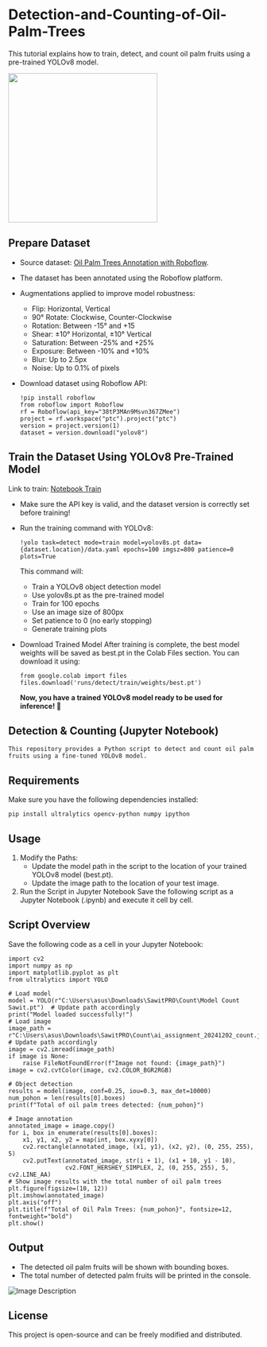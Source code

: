 # Detection-and-Counting-of-Oil-Palm-Trees

This tutorial explains how to train, detect, and count oil palm fruits using a pre-trained YOLOv8 model.

<img src="https://drive.google.com/file/d/1sqgAL01v5WR4m9GJ7rI7xzqpzFbrXyKI/view?usp=sharing" width="300" height="auto">

## Prepare Dataset
   * Source dataset: [Oil Palm Trees Annotation with Roboflow](https://universe.roboflow.com/ptc/ptc/browse?queryText=&pageSize=50&startingIndex=0&browseQuery=true).
   * The dataset has been annotated using the Roboflow platform.
   * Augmentations applied to improve model robustness:
     * Flip: Horizontal, Vertical
     * 90° Rotate: Clockwise, Counter-Clockwise
     * Rotation: Between -15° and +15
     * Shear: ±10° Horizontal, ±10° Vertical
     * Saturation: Between -25% and +25%
     * Exposure: Between -10% and +10%
     * Blur: Up to 2.5px
     * Noise: Up to 0.1% of pixels
       
   * Download dataset using Roboflow API:
     ```
     !pip install roboflow
     from roboflow import Roboflow
     rf = Roboflow(api_key="38tP3MAn9Msvn367ZMee")
     project = rf.workspace("ptc").project("ptc")
     version = project.version(1)
     dataset = version.download("yolov8")
     ```
## Train the Dataset Using YOLOv8 Pre-Trained Model

Link to train: [Notebook Train](https://colab.research.google.com/github/ellatrilia/Train-Custom-Dataset-With-YOLOv8-Pre-Trained-Model/blob/main/notebooks/train-yolov8-object-detection-on-custom-dataset.ipynb#scrollTo=D2YkphuiaE7_)
  * Make sure the API key is valid, and the dataset version is correctly set before training!
  * Run the training command with YOLOv8:
    ```
    !yolo task=detect mode=train model=yolov8s.pt data={dataset.location}/data.yaml epochs=100 imgsz=800 patience=0 plots=True
    ```
    This command will:
    * Train a YOLOv8 object detection model
    * Use yolov8s.pt as the pre-trained model
    * Train for 100 epochs
    * Use an image size of 800px
    * Set patience to 0 (no early stopping)
    * Generate training plots

  * Download Trained Model
    After training is complete, the best model weights will be saved as best.pt in the Colab Files section. You can download it using:
    ```
    from google.colab import files
    files.download('runs/detect/train/weights/best.pt')
    ```
    **Now, you have a trained YOLOv8 model ready to be used for inference! 🚀**

## Detection & Counting (Jupyter Notebook)
    This repository provides a Python script to detect and count oil palm fruits using a fine-tuned YOLOv8 model.

## Requirements
Make sure you have the following dependencies installed:
```
pip install ultralytics opencv-python numpy ipython
```
## Usage
1. Modify the Paths:
   * Update the model path in the script to the location of your trained YOLOv8 model (best.pt).
   * Update the image path to the location of your test image.
2. Run the Script in Jupyter Notebook
Save the following script as a Jupyter Notebook (.ipynb) and execute it cell by cell.

##  Script Overview
Save the following code as a cell in your Jupyter Notebook:
```
import cv2
import numpy as np
import matplotlib.pyplot as plt
from ultralytics import YOLO

# Load model 
model = YOLO(r"C:\Users\asus\Downloads\SawitPRO\Count\Model Count Sawit.pt")  # Update path accordingly
print("Model loaded successfully!")
# Load image
image_path = r"C:\Users\asus\Downloads\SawitPRO\Count\ai_assignment_20241202_count.jpeg"  # Update path accordingly
image = cv2.imread(image_path)
if image is None:
    raise FileNotFoundError(f"Image not found: {image_path}")
image = cv2.cvtColor(image, cv2.COLOR_BGR2RGB)

# Object detection
results = model(image, conf=0.25, iou=0.3, max_det=10000)
num_pohon = len(results[0].boxes)
print(f"Total of oil palm trees detected: {num_pohon}")

# Image annotation
annotated_image = image.copy()
for i, box in enumerate(results[0].boxes):
    x1, y1, x2, y2 = map(int, box.xyxy[0])
    cv2.rectangle(annotated_image, (x1, y1), (x2, y2), (0, 255, 255), 5)
    cv2.putText(annotated_image, str(i + 1), (x1 + 10, y1 - 10),
                cv2.FONT_HERSHEY_SIMPLEX, 2, (0, 255, 255), 5, cv2.LINE_AA)
# Show image results with the total number of oil palm trees
plt.figure(figsize=(10, 12))
plt.imshow(annotated_image)
plt.axis("off")
plt.title(f"Total of Oil Palm Trees: {num_pohon}", fontsize=12, fontweight="bold")
plt.show()
```
## Output
* The detected oil palm fruits will be shown with bounding boxes.
* The total number of detected palm fruits will be printed in the console.
  
![Image Description](https://drive.google.com/uc?export=view&id=1JUAgzf7OVsMG8NDlI5Uta6cRkbP5LZTk)

## License
This project is open-source and can be freely modified and distributed.





